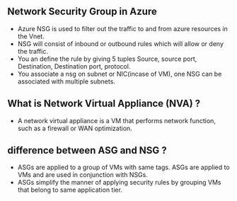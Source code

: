 ## Network Security Group in Azure

- Azure NSG is used to filter out the traffic to and from azure resources in the Vnet.
- NSG will consist of inbound or outbound rules which will allow or deny the traffic.
- You an define the rule by giving 5 tuples Source, source port, Destination, Destination port, protocol.
- You associate a nsg on subnet or NIC(incase of VM), one NSG can be associated with multiple subnets.

## What is Network Virtual Appliance (NVA) ?

- A network virtual appliance is a VM that performs network function, such as a firewall or WAN optimization.

## difference between ASG and NSG ?

- ASGs are applied to a group of VMs with same tags. ASGs are applied to VMs and are used in conjunction with NSGs.
- ASGs simplify the manner of applying security rules by grouping VMs that belong to same application tier.
